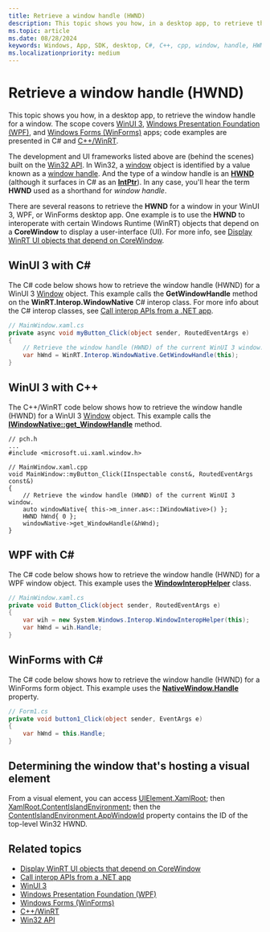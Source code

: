 ```yaml
---
title: Retrieve a window handle (HWND)
description: This topic shows you how, in a desktop app, to retrieve the window handle for a window.
ms.topic: article
ms.date: 08/28/2024
keywords: Windows, App, SDK, desktop, C#, C++, cpp, window, handle, HWND, WinUI
ms.localizationpriority: medium
---
```


# Retrieve a window handle (HWND)

This topic shows you how, in a desktop app, to retrieve the window handle for a window. The scope covers [WinUI 3](../../winui/winui3/index.md), [Windows Presentation Foundation (WPF)](/dotnet/desktop/wpf/), and [Windows Forms (WinForms)](/dotnet/desktop/winforms/) apps; code examples are presented in C# and [C++/WinRT](/windows/uwp/cpp-and-winrt-apis/).

The development and UI frameworks listed above are (behind the scenes) built on the [Win32 API](/windows/win32/). In Win32, a [window](/windows/win32/winmsg/about-windows) object is identified by a value known as a [window handle](/windows/win32/winmsg/about-windows#window-handle). And the type of a window handle is an **[HWND](/windows/win32/winprog/windows-data-types)** (although it surfaces in C# as an [**IntPtr**](/dotnet/api/system.intptr)). In any case, you'll hear the term **HWND** used as a shorthand for *window handle*.

There are several reasons to retrieve the **HWND** for a window in your WinUI 3, WPF, or WinForms desktop app. One example is to use the **HWND** to interoperate with certain Windows Runtime (WinRT) objects that depend on a **CoreWindow** to display a user-interface (UI). For more info, see [Display WinRT UI objects that depend on CoreWindow](./display-ui-objects.md).

## WinUI 3 with C#

The C# code below shows how to retrieve the window handle (HWND) for a WinUI 3 [Window](/windows/windows-app-sdk/api/winrt/microsoft.ui.xaml.window) object. This example calls the **GetWindowHandle** method on the **WinRT.Interop.WindowNative** C# interop class. For more info about the C# interop classes, see [Call interop APIs from a .NET app](../../desktop/modernize/winrt-com-interop-csharp.md).

```csharp
// MainWindow.xaml.cs
private async void myButton_Click(object sender, RoutedEventArgs e)
{
    // Retrieve the window handle (HWND) of the current WinUI 3 window.
    var hWnd = WinRT.Interop.WindowNative.GetWindowHandle(this);
}
```

## WinUI 3 with C++

The C++/WinRT code below shows how to retrieve the window handle (HWND) for a WinUI 3 [Window](/windows/windows-app-sdk/api/winrt/microsoft.ui.xaml.window) object. This example calls the [**IWindowNative::get_WindowHandle**](/windows/windows-app-sdk/api/win32/microsoft.ui.xaml.window/nf-microsoft-ui-xaml-window-iwindownative-get_windowhandle) method.

```cppwinrt
// pch.h
...
#include <microsoft.ui.xaml.window.h>

// MainWindow.xaml.cpp
void MainWindow::myButton_Click(IInspectable const&, RoutedEventArgs const&)
{
    // Retrieve the window handle (HWND) of the current WinUI 3 window.
    auto windowNative{ this->m_inner.as<::IWindowNative>() };
    HWND hWnd{ 0 };
    windowNative->get_WindowHandle(&hWnd);
}
```

## WPF with C#

The C# code below shows how to retrieve the window handle (HWND) for a WPF window object. This example uses the [**WindowInteropHelper**](/dotnet/api/system.windows.interop.windowinterophelper) class.

```csharp
// MainWindow.xaml.cs
private void Button_Click(object sender, RoutedEventArgs e)
{
    var wih = new System.Windows.Interop.WindowInteropHelper(this);
    var hWnd = wih.Handle;
}
```

## WinForms with C#

The C# code below shows how to retrieve the window handle (HWND) for a WinForms form object. This example uses the [**NativeWindow.Handle**](/dotnet/api/system.windows.forms.nativewindow.handle) property.

```csharp
// Form1.cs
private void button1_Click(object sender, EventArgs e)
{
    var hWnd = this.Handle;
}
```

## Determining the window that's hosting a visual element

From a visual element, you can access [UIElement.XamlRoot](/windows/windows-app-sdk/api/winrt/microsoft.ui.xaml.uielement.xamlroot); then [XamlRoot.ContentIslandEnvironment](/windows/windows-app-sdk/api/winrt/microsoft.ui.xaml.xamlroot.contentislandenvironment); then the [ContentIslandEnvironment.AppWindowId](/windows/windows-app-sdk/api/winrt/microsoft.ui.content.contentislandenvironment.appwindowid) property contains the ID of the top-level Win32 HWND.

## Related topics

* [Display WinRT UI objects that depend on CoreWindow](./display-ui-objects.md)
* [Call interop APIs from a .NET app](../../desktop/modernize/winrt-com-interop-csharp.md)
* [WinUI 3](../../winui/winui3/index.md)
* [Windows Presentation Foundation (WPF)](/dotnet/desktop/wpf/)
* [Windows Forms (WinForms)](/dotnet/desktop/winforms/)
* [C++/WinRT](/windows/uwp/cpp-and-winrt-apis/)
* [Win32 API](/windows/win32/)
